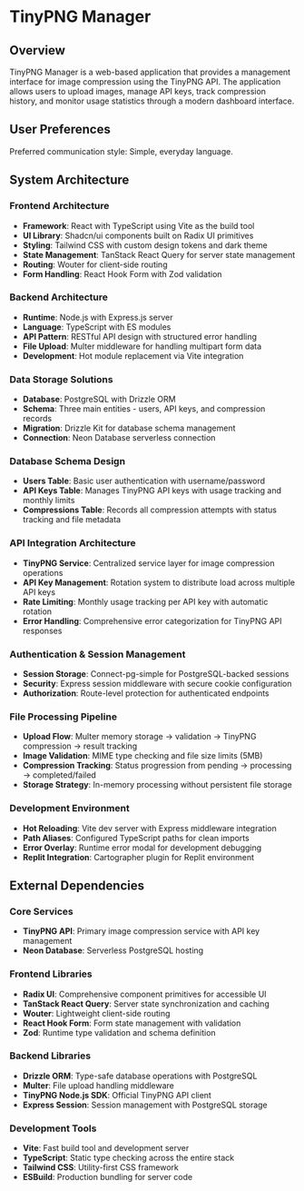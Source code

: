 # TinyPNG Manager

## Overview

TinyPNG Manager is a web-based application that provides a management interface for image compression using the TinyPNG API. The application allows users to upload images, manage API keys, track compression history, and monitor usage statistics through a modern dashboard interface.

## User Preferences

Preferred communication style: Simple, everyday language.

## System Architecture

### Frontend Architecture
- **Framework**: React with TypeScript using Vite as the build tool
- **UI Library**: Shadcn/ui components built on Radix UI primitives
- **Styling**: Tailwind CSS with custom design tokens and dark theme
- **State Management**: TanStack React Query for server state management
- **Routing**: Wouter for client-side routing
- **Form Handling**: React Hook Form with Zod validation

### Backend Architecture
- **Runtime**: Node.js with Express.js server
- **Language**: TypeScript with ES modules
- **API Pattern**: RESTful API design with structured error handling
- **File Upload**: Multer middleware for handling multipart form data
- **Development**: Hot module replacement via Vite integration

### Data Storage Solutions
- **Database**: PostgreSQL with Drizzle ORM
- **Schema**: Three main entities - users, API keys, and compression records
- **Migration**: Drizzle Kit for database schema management
- **Connection**: Neon Database serverless connection

### Database Schema Design
- **Users Table**: Basic user authentication with username/password
- **API Keys Table**: Manages TinyPNG API keys with usage tracking and monthly limits
- **Compressions Table**: Records all compression attempts with status tracking and file metadata

### API Integration Architecture
- **TinyPNG Service**: Centralized service layer for image compression operations
- **API Key Management**: Rotation system to distribute load across multiple API keys
- **Rate Limiting**: Monthly usage tracking per API key with automatic rotation
- **Error Handling**: Comprehensive error categorization for TinyPNG API responses

### Authentication & Session Management
- **Session Storage**: Connect-pg-simple for PostgreSQL-backed sessions
- **Security**: Express session middleware with secure cookie configuration
- **Authorization**: Route-level protection for authenticated endpoints

### File Processing Pipeline
- **Upload Flow**: Multer memory storage → validation → TinyPNG compression → result tracking
- **Image Validation**: MIME type checking and file size limits (5MB)
- **Compression Tracking**: Status progression from pending → processing → completed/failed
- **Storage Strategy**: In-memory processing without persistent file storage

### Development Environment
- **Hot Reloading**: Vite dev server with Express middleware integration
- **Path Aliases**: Configured TypeScript paths for clean imports
- **Error Overlay**: Runtime error modal for development debugging
- **Replit Integration**: Cartographer plugin for Replit environment

## External Dependencies

### Core Services
- **TinyPNG API**: Primary image compression service with API key management
- **Neon Database**: Serverless PostgreSQL hosting

### Frontend Libraries
- **Radix UI**: Comprehensive component primitives for accessible UI
- **TanStack React Query**: Server state synchronization and caching
- **Wouter**: Lightweight client-side routing
- **React Hook Form**: Form state management with validation
- **Zod**: Runtime type validation and schema definition

### Backend Libraries
- **Drizzle ORM**: Type-safe database operations with PostgreSQL
- **Multer**: File upload handling middleware
- **TinyPNG Node.js SDK**: Official TinyPNG API client
- **Express Session**: Session management with PostgreSQL storage

### Development Tools
- **Vite**: Fast build tool and development server
- **TypeScript**: Static type checking across the entire stack
- **Tailwind CSS**: Utility-first CSS framework
- **ESBuild**: Production bundling for server code